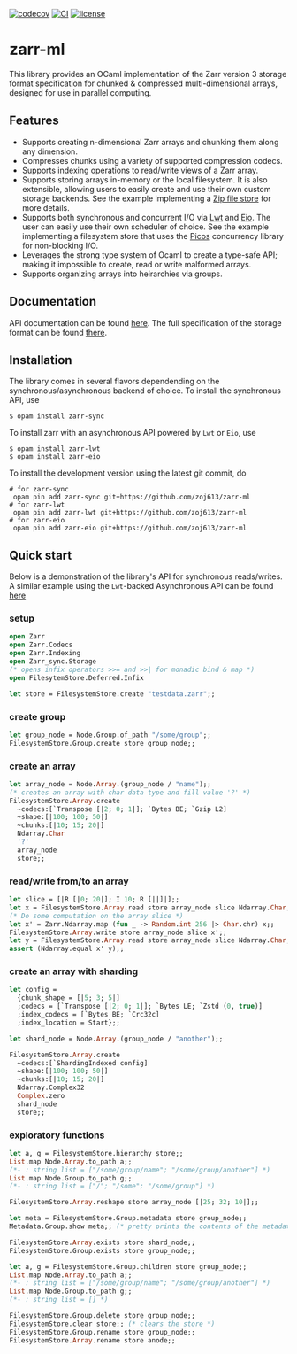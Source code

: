 [![codecov][1]](https://codecov.io/gh/zoj613/zarr-ml)
[![CI][2]](https://github.com/zoj613/zarr-ml/actions/workflows/)
[![license][3]](https://github.com/zoj613/zarr-ml/blob/main/LICENSE)

# zarr-ml
This library provides an OCaml implementation of the Zarr version 3
storage format specification for chunked & compressed multi-dimensional
arrays, designed for use in parallel computing.

## Features
- Supports creating n-dimensional Zarr arrays and chunking them along any dimension.
- Compresses chunks using a variety of supported compression codecs.
- Supports indexing operations to read/write views of a Zarr array.
- Supports storing arrays in-memory or the local filesystem. It is also
  extensible, allowing users to easily create and use their own custom storage
  backends. See the example implementing a [Zip file store][9] for more details.
- Supports both synchronous and concurrent I/O via [Lwt][4] and [Eio][8]. The user can
  easily use their own scheduler of choice. See the example implementing
  a filesystem store that uses the [Picos][10] concurrency library for non-blocking I/O.
- Leverages the strong type system of Ocaml to create a type-safe API; making
  it impossible to create, read or write malformed arrays.
- Supports organizing arrays into heirarchies via groups.

## Documentation
API documentation can be found [here][5]. The full specification of the storage
format can be found [there][6].

## Installation
The library comes in several flavors dependending on the synchronous/asynchronous
backend of choice. To install the synchronous API, use
```shell
$ opam install zarr-sync
```
To install zarr with an asynchronous API powered by `Lwt` or `Eio`, use
```shell
$ opam install zarr-lwt
$ opam install zarr-eio
```
To install the development version using the latest git commit, do
```
# for zarr-sync
 opam pin add zarr-sync git+https://github.com/zoj613/zarr-ml 
# for zarr-lwt
 opam pin add zarr-lwt git+https://github.com/zoj613/zarr-ml 
# for zarr-eio
 opam pin add zarr-eio git+https://github.com/zoj613/zarr-ml 
 ```

## Quick start
Below is a demonstration of the library's API for synchronous reads/writes.
A similar example using the `Lwt`-backed Asynchronous API can be found [here][7]
### setup
```ocaml
open Zarr
open Zarr.Codecs
open Zarr.Indexing
open Zarr_sync.Storage
(* opens infix operators >>= and >>| for monadic bind & map *)
open FilesytemStore.Deferred.Infix

let store = FilesystemStore.create "testdata.zarr";;
```
### create group
```ocaml
let group_node = Node.Group.of_path "/some/group";;
FilesystemStore.Group.create store group_node;;
```
### create an array
```ocaml
let array_node = Node.Array.(group_node / "name");;
(* creates an array with char data type and fill value '?' *)
FilesystemStore.Array.create
  ~codecs:[`Transpose [|2; 0; 1|]; `Bytes BE; `Gzip L2]
  ~shape:[|100; 100; 50|]
  ~chunks:[|10; 15; 20|]
  Ndarray.Char 
  '?'
  array_node
  store;;
```
### read/write from/to an array
```ocaml
let slice = [|R [|0; 20|]; I 10; R [||]|];;
let x = FilesystemStore.Array.read store array_node slice Ndarray.Char;;
(* Do some computation on the array slice *)
let x' = Zarr.Ndarray.map (fun _ -> Random.int 256 |> Char.chr) x;;
FilesystemStore.Array.write store array_node slice x';;
let y = FilesystemStore.Array.read store array_node slice Ndarray.Char;;
assert (Ndarray.equal x' y);;
```
### create an array with sharding
```ocaml
let config =
  {chunk_shape = [|5; 3; 5|]
  ;codecs = [`Transpose [|2; 0; 1|]; `Bytes LE; `Zstd (0, true)]
  ;index_codecs = [`Bytes BE; `Crc32c]
  ;index_location = Start};;

let shard_node = Node.Array.(group_node / "another");;

FilesystemStore.Array.create
  ~codecs:[`ShardingIndexed config]
  ~shape:[|100; 100; 50|]
  ~chunks:[|10; 15; 20|]
  Ndarray.Complex32
  Complex.zero
  shard_node
  store;;
```
### exploratory functions
```ocaml
let a, g = FilesystemStore.hierarchy store;;
List.map Node.Array.to_path a;;
(*- : string list = ["/some/group/name"; "/some/group/another"] *)
List.map Node.Group.to_path g;;
(*- : string list = ["/"; "/some"; "/some/group"] *)

FilesystemStore.Array.reshape store array_node [|25; 32; 10|];;

let meta = FilesystemStore.Group.metadata store group_node;;
Metadata.Group.show meta;; (* pretty prints the contents of the metadata *)

FilesystemStore.Array.exists store shard_node;;
FilesystemStore.Group.exists store group_node;;

let a, g = FilesystemStore.Group.children store group_node;;
List.map Node.Array.to_path a;;
(*- : string list = ["/some/group/name"; "/some/group/another"] *)
List.map Node.Group.to_path g;;
(*- : string list = [] *)

FilesystemStore.Group.delete store group_node;;
FilesystemStore.clear store;; (* clears the store *)
FilesystemStore.Group.rename store group_node;;
FilesystemStore.Array.rename store anode;;
```

[1]: https://codecov.io/gh/zoj613/zarr-ml/graph/badge.svg?token=KOOG2Y1SH5
[2]: https://img.shields.io/github/actions/workflow/status/zoj613/zarr-ml/build-and-test.yml?branch=main
[3]: https://img.shields.io/github/license/zoj613/zarr-ml
[4]: https://ocsigen.org/lwt/latest/manual/manual
[5]: https://zoj613.github.io/zarr-ml
[6]: https://zarr-specs.readthedocs.io/en/latest/v3/core/v3.0.html
[7]: https://zoj613.github.io/zarr-ml/zarr/Zarr/index.html#examples
[8]: https://github.com/ocaml-multicore/eio
[9]: https://github.com/zoj613/zarr-ml/tree/main/examples/inmemory_zipstore.ml
[10]: https://github.com/zoj613/zarr-ml/tree/main/examples/picos_fs_store.ml
